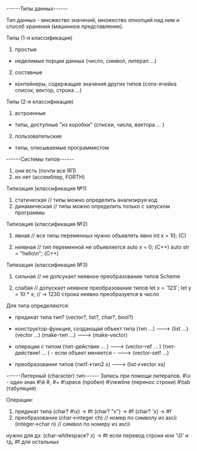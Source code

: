 ------Типы данных------

Тип данных - множество значений, множество опнопций над ним и способ хранения (машинное представление).

Типы (1-я классификация)
1) простые
 - неделимые порции данных (число, символ, литерал ...)
2) составные
 - контейнеры, содержащие значения других типов (cons-ячейка список, вектор, строка ...)

Типы (2-я классификация)
1) встроенные
 - типы, доступные "из коробки" (списки, числа, вектора ... )
2) пользовательские
 - типы, описываемые программистом
 
------Системы типов------

1) они есть (почти все ЯП)
2) их нет (ассемблер, FORTH)

Типизация (классификация №1)
1) статическая // типы можно определить анализируя код
2) динамическая // типы можно определить только с запуском программы

Типизация (классификация №2)
1) явная // все типы переменных нужно объявлять явно
int x = 10; (C)

2) неявная // тип переменной не объявляется
auto x = 0; (С++)
auto str = "hello\n"; (С++)

Типизация (классификация №3) 
1) сильная // не допсукает неявное преобразование типов
Scheme

2) слабая // допускает неявное преобразование типов
let x = '123';
let y = 10 * x; // -> 1230
строка неявно преобразуется в число

Для типа определяются:
 - предикат типа
 тип? (vector?, list?, char?, bool?)
 
 - конструктор-функция, создающая объект типа
 (тип ...) ---> (list ...) (vector ...)
 (make-тип ...) ---> (make-vector)
 
 - операции с типом
 (тип-действие ... ) ---> (vector-ref ... )
 (тип-действие! ... ) - если объект меняется - ---> (vector-set! ...)
 
 - преобразование типов
 (тип1->тип2 x) ---> (list->vector xs)
 
------Литерный (character) тип------
Запись при помощи литералов.
#\x - один знак
#\ё
#\,
#\+
#\space (пробел)
#\newline (перенос строки)
#\tab (табуляция)

Операции:
1) предикат типа (char? #\x) -> #t
				(char? "x") -> #f
		  		(char? 'x) -> #f
2) преобразование
	(char->integer ch) // номер по символу из ascii
	(integer->char n) // символ по номеру из ascii
 	
нужно для дз:
(char-whitespace? x) -> #t если перевод строки или '\0' и тд, #f для остальных
 
 
 
 
 
 
 
 
 
 


